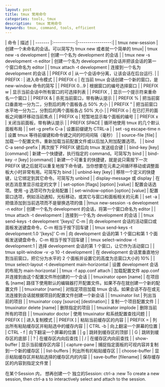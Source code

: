 ```yaml
---
layout: post
title: tmux 常用命令
categories: tools, tmux
description:  tmux 常用命令
keywords: tmux, command, tools, efficient
---
```


| 命令 | 描述 |
| ------- |:-----------:|-----------------:|
| tmux new-session | 创建一个未命名的会话。可以简写为 tmux new 或者就一个简单的 tmux|
| tmux new -s development | 创建一个名为 development 的会话 |
| tmux new -s development -n editor | 创建一个名为 development 的会话并把该会话的第一个窗口命名为 editor |
| tmux attach -t development | 连接到一个名为 development 的会话 |
| PREFIX d | 从一个会话中分离，让该会话在后台运行. |
| PREFIX : |  进入命令模式 |
| PREFIX c | 在当前 tmux 会话创建一个新的窗口，是 new-window 命令的简写 |
| PREFIX 0...9 | 根据窗口的编号选择窗口 |
| PREFIX w | 显示当前会话中所有窗口的可选择列表 |
| PREFIX , | 显示一个提示符来重命名一个窗口 |
| PREFIX & | 杀死当前窗口，带有确认提示 |
| PREFIX % | 把当前窗口垂直地一分为二，分割后的两个面板各占 50% 大小 |
| PREFIX " | 把当前窗口水平地一分为二，分割后的两个面板各占 50% 大小 |
| PREFIX o | 在已打开的面板之间循环移动当前焦点 |
| PREFIX q | 短暂地显示每个面板的编号 |
| PREFIX x | 关闭当前面板，带有确认提示 |
| PREFIX SPACE | 循环地使用 tmux 的几个默认面板布局 |
| set -g prefix C-a | 设置前缀键为 CTRL-a |
| set -sg escape-time n |  设置 tmux 等待前缀键和命令键之间的时间间隔（毫秒） |
| source-file [file]  | 加载一个配置文件。重新加载当前配置文件或以后加入附加配置选项。 |
| bind C-a send-prefix | 两次按下 PREFIX 键后向 tmux 发送组合键 |
| bind-key [key] [command] | 新建一个快捷键，执行指定的 command。可简写为 bind |
| bind-key -r [key] [command]  | 新建一个可重复的快捷键，就是说只需按下一次 PREFIX 键之后就可以重复地按下命令键。当你想要在元素之间循环移动或调整面板大小时非常有用。可简写为 bind |
| unbind-key [key] | 移除一个定义的快捷键，让它绑定到其它命令。可简写为 unbind |
| display-message 或 display | 在状态消息里显示给定的文字 |
| set-option [flags] [option] [value] | 配置会话选项。使用 -g 选项可作为全局配置 |
| set-window-option [option] [value] | 配置窗口选项，例如活动通知，光标移动，或其它与窗口和面板相关的元素 |
| set -a | 把值添加到当前选项而不是替换选项的值 |
|tmux new-session -s development -n editor | 创建一个名为 development 的会话，将第一个窗口命名为 editor |
| tmux attach -t development | 连接到一个名为 development 的会话 |
| tmux send-keys -t development '[keys]' C-m | 向 development 会话的活动窗口或面板发送键盘命令，C-m 相当于按下回车键 |
| tmux send-keys -t development:1.0 '[keys]' C-m | 向 development 会话的第 1 个窗口和第 1 个面板发送键盘命令，C-m 相当于按下回车键 |
| tmux select-window -t development:1 | 选择 development 会话的第 1 个窗口，让它作为活动窗口 |
| tmux split-window -v -p 10 -t development |  在 development 会话里垂直地分割当前窗口，把它分为水平的 2 个面板并设置它的高度为总窗口大小的 10% |
| tmux select-layout -t development main-horizontal | 设置 development 会话的布局为 main-horizontal |
| tmux -f app.conf attach | 加载配置文件 app.conf 并连接到由这个配置文件所创建的一个会话 |
| tmuxinator open [name] | 在项目名 [name] 路径下使用默认的编辑器打开配置文件。如果不存在就创建一个新的配置文件 |
| tmuxinator [name] | 对指定项目加载 tmux 会话。如果会话不存在或无法连接到会话就根据项目的配置文件创建一个新会话 |
| tmuxinator list | 列出当前的项目 |
| tmuxinator copy [source] [destination] | 复制一个项目配置文件 |
| tmuxinator delete [name] | 删除指定的项目 |
| tmuxinator implode | 删除当前所有的项目 |
| tmuxinator doctor | 使用 tmuxinator 和系统配置查找问题 |
| PREFIX [ | 进入复制模式 |
| PREFIX ] | 粘贴当前缓存区的内容 |
| PREFIX = | 列出所有粘贴缓存区并粘贴选中的缓存内容 |
| CTRL -b | 向上翻滚一个屏幕的位置 |
| CTRL - f | 向下翻滚一个屏幕的位置 |
| g | 跳转到缓存区的顶部 |
| G | 跳转到缓存区的底部 |
| ? | 在缓存区内向后查找 |
| / | 在缓存区内向前查找 |
| show-buffer | 显示当前缓存区内容 |
| capture-pane | 捕捉指定面板的可视内容并复制到一个新的缓存区 |
| list-buffers | 列出所有的粘贴缓存区 |
| choose-buffer | 显示粘贴缓存区并粘贴选择的缓存区内的内容 |
| save-buffer [filename] | 保存缓存区的内容到指定文件里 |


在某个Session 内， 想再创建一个 独立的Session:
ctrl-a :new            To create a new session, then
ctrl-a s                  to interactively select and attach to the session.

